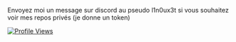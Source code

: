 Envoyez moi un message sur discord au pseudo l1n0ux3t si vous souhaitez voir mes repos privés (je donne un token)

<a target="_blank" rel="noopener noreferrer nofollow" href="https://komarev.com/ghpvc/?username=Asthral&label=PROFILE+VIEWS">
    <img src="https://komarev.com/ghpvc/?username=Asthral&label=PROFILE+VIEWS" alt="Profile Views" style="max-width: 100%;">
</a>
